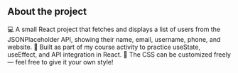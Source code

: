 ## About the project

💻 A small React project that fetches and displays a list of users from the JSONPlaceholder API, showing their name, email, username, phone, and website.
🧠 Built as part of my course activity to practice useState, useEffect, and API integration in React.
🎨 The CSS can be customized freely — feel free to give it your own style!
